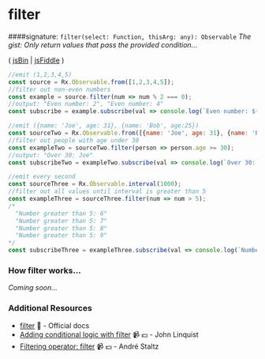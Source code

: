 # filter
####signature: `filter(select: Function, thisArg: any): Observable`
*The gist: Only return values that pass the provided condition...*

( [jsBin](http://jsbin.com/gaqojobove/1/edit?js,console) | [jsFiddle](https://jsfiddle.net/btroncone/tkz0fuy2/) )

```js
//emit (1,2,3,4,5)
const source = Rx.Observable.from([1,2,3,4,5]);
//filter out non-even numbers
const example = source.filter(num => num % 2 === 0);
//output: "Even number: 2", "Even number: 4"
const subscribe = example.subscribe(val => console.log(`Even number: ${val}`));

//emit ({name: 'Joe', age: 31}, {name: 'Bob', age:25})
const sourceTwo = Rx.Observable.from([{name: 'Joe', age: 31}, {name: 'Bob', age:25}]);
//filter out people with age under 30
const exampleTwo = sourceTwo.filter(person => person.age >= 30);
//output: "Over 30: Joe"
const subscribeTwo = exampleTwo.subscribe(val => console.log(`Over 30: ${val.name}`));

//emit every second
const sourceThree = Rx.Observable.interval(1000);
//filter out all values until interval is greater than 5
const exampleThree = sourceThree.filter(num => num > 5);
/*
  "Number greater than 5: 6"
  "Number greater than 5: 7"
  "Number greater than 5: 8"
  "Number greater than 5: 9"
*/
const subscribeThree = exampleThree.subscribe(val => console.log(`Number greater than 5: ${val}`));
```

### How filter works...
*Coming soon...*


### Additional Resources
* [filter](http://reactivex.io/rxjs/class/es6/Observable.js~Observable.html#instance-method-filter) :newspaper: - Official docs
* [Adding conditional logic with filter](https://egghead.io/lessons/rxjs-adding-conditional-logic-with-filter?course=step-by-step-async-javascript-with-rxjs) :video_camera: :dollar: - John Linquist
* [Filtering operator: filter](https://egghead.io/lessons/rxjs-filtering-operator-filter?course=rxjs-beyond-the-basics-operators-in-depth) :video_camera: :dollar: - André Staltz